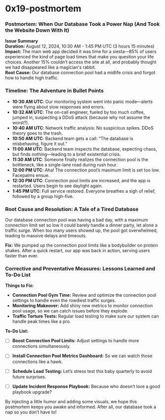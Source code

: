 # 0x19-postmortem
### Postmortem: When Our Database Took a Power Nap (And Took the Website Down With It)  

**Issue Summary**  
**Duration:** August 12, 2024, 10:30 AM - 1:45 PM UTC (3 hours 15 minutes)  
**Impact:** The main web app decided it was time for a siesta—85% of users experienced the kind of page load times that make you question your life choices. Another 15% couldn't access the site at all, and probably thought we had disappeared like a magician's rabbit.  
**Root Cause:** Our database connection pool had a midlife crisis and forgot how to handle high traffic. 


### Timeline: The Adventure in Bullet Points

- **10:30 AM UTC**: Our monitoring system went into panic mode—alerts were flying about slow responses and errors.
- **10:32 AM UTC**: The on-call engineer, fueled by too much coffee, jumped in, suspecting a DDoS attack (because why not assume the worst?).
- **10:40 AM UTC**: Network traffic analysis: No suspicious spikes. DDoS theory goes to the trash.
- **10:50 AM UTC**: Backend team gets a call: “The database is misbehaving, figure it out.”
- **11:00 AM UTC**: Backend team inspects the database, expecting chaos, but finds nothing—leading to a brief existential crisis.
- **11:30 AM UTC**: Someone finally realizes the connection pool is the bottleneck, like a single-lane road during rush hour.
- **12:00 PM UTC**: Aha! The connection pool’s maximum limit is set too low. Facepalms ensue.
- **12:30 PM UTC**: Connection pool limits are increased, and the app is restarted. Users begin to see daylight again.
- **1:45 PM UTC**: Full service restored. Everyone breathes a sigh of relief, followed by a group high-five.


### Root Cause and Resolution: A Tale of a Tired Database

Our database connection pool was having a bad day, with a maximum connection limit set so low it could barely handle a dinner party, let alone a traffic surge. When too many users showed up, the pool got overwhelmed, leading to massive delays and timeouts.

**Fix:** We pumped up the connection pool limits like a bodybuilder on protein shakes. After a quick restart, our app was back in action, serving users faster than ever. 


### Corrective and Preventative Measures: Lessons Learned and To-Do List

**Things to Fix:**
- **Connection Pool Gym Time:** Review and optimize the connection pool settings to handle even the rowdiest traffic surges.
- **Monitoring Makeover:** Add shiny new metrics to monitor connection pool usage, so we can catch issues before they explode.
- **Traffic Torture Tests:** Regular load testing to make sure our system can handle peak times like a pro.

**To-Do List:**
- [ ] **Boost Connection Pool Limits:** Adjust settings to handle more connections simultaneously.
- [ ] **Install Connection Pool Metrics Dashboard:** So we can watch those connections like a hawk.
- [ ] **Schedule Load Testing:** Let’s stress test this baby quarterly to avoid future surprises.
- [ ] **Update Incident Response Playbook:** Because who doesn’t love a good playbook upgrade?


By injecting a little humor and adding some visuals, we hope this postmortem keeps you awake and informed. After all, our database took a nap so you don’t have to!
